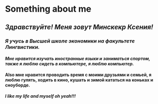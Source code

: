 # Something about me
## *Здравствуйте! Меня зовут Минскекр Ксения!*
### _Я учусь в Высшей школе экономики на факультете Лингвистики._
#### ***Мне нравится изучать иностранные языки и заниматься спортом, также я люблю сидеть в компьютере, я люблю компьютер.***
**Also мне нравится проводить время с моими друзьями и семьей, я люблю гулять, ходить в кино, кушать и зимой кататься на коньках и сноуборде.**
##### __I like my life _and myself_ oh yeah!!!__
